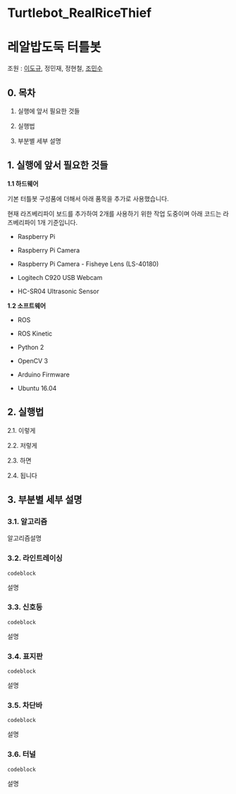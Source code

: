 # Turtlebot_RealRiceThief

# 레알밥도둑 터틀봇
조원 : [이도규](https://github.com/ldkl123), 정민재, 정현철, [조민수](https://github.com/KoG-8)

## 0. 목차
1. 실행에 앞서 필요한 것들

2. 실행법

3. 부분별 세부 설명


## 1. 실행에 앞서 필요한 것들
**1.1 하드웨어**

기본 터틀봇 구성품에 더해서 아래 품목을 추가로 사용했습니다.
 
현재 라즈베리파이 보드를 추가하여 2개를 사용하기 위한 작업 도중이며 아래 코드는 라즈베리파이 1개 기준입니다.

  + Raspberry Pi
  
  + Raspberry Pi Camera
  
  + Raspberry Pi Camera - Fisheye Lens (LS-40180)
  
  + Logitech C920 USB Webcam
  
  + HC-SR04 Ultrasonic Sensor



**1.2 소프트웨어**

  + ROS
  
  + ROS Kinetic

  + Python 2
  
  + OpenCV 3
  
  + Arduino Firmware
  
  + Ubuntu 16.04


## 2. 실행법 
2.1. 이렇게

2.2. 저렇게

2.3. 하면

2.4. 됩니다


## 3. 부분별 세부 설명

### 3.1. 알고리즘
알고리즘설명

### 3.2. 라인트레이싱
~~~
codeblock
~~~

설명

### 3.3. 신호등
~~~
codeblock
~~~

설명

### 3.4. 표지판
~~~
codeblock
~~~

설명

### 3.5. 차단바
~~~
codeblock
~~~

설명

### 3.6. 터널
~~~
codeblock
~~~

설명



